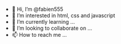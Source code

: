 - 👋 Hi, I’m @fabien555
- 👀 I’m interested in html, css and javascript
- 🌱 I’m currently learning ...
- 💞️ I’m looking to collaborate on ...
- 📫 How to reach me ...

<!---
fabien555/fabien555 is a ✨ special ✨ repository because its `README.md` (this file) appears on your GitHub profile.
You can click the Preview link to take a look at your changes.
--->
